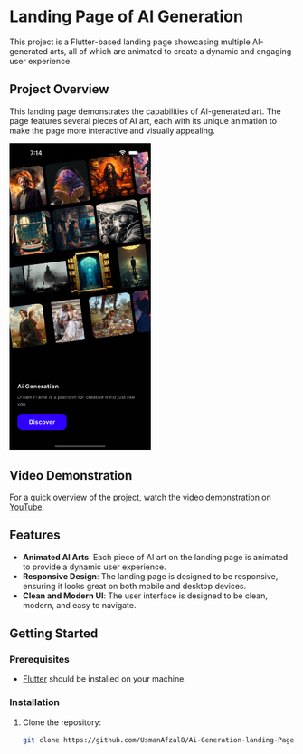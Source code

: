 # Landing Page of AI Generation

This project is a Flutter-based landing page showcasing multiple AI-generated arts, all of which are animated to create a dynamic and engaging user experience.

## Project Overview

This landing page demonstrates the capabilities of AI-generated art. The page features several pieces of AI art, each with its unique animation to make the page more interactive and visually appealing.

<img src="assets/image/landing_page.png" alt="Project Photo" width="250">

## Video Demonstration

For a quick overview of the project, watch the [video demonstration on YouTube](https://www.youtube.com/watch?v=NIzC86TIgn4&t=1s).

## Features

- **Animated AI Arts**: Each piece of AI art on the landing page is animated to provide a dynamic user experience.
- **Responsive Design**: The landing page is designed to be responsive, ensuring it looks great on both mobile and desktop devices.
- **Clean and Modern UI**: The user interface is designed to be clean, modern, and easy to navigate.

## Getting Started

### Prerequisites

- [Flutter](https://flutter.dev/docs/get-started/install) should be installed on your machine.

### Installation

1. Clone the repository:
   ```bash
   git clone https://github.com/UsmanAfzal8/Ai-Generation-landing-Page.git

